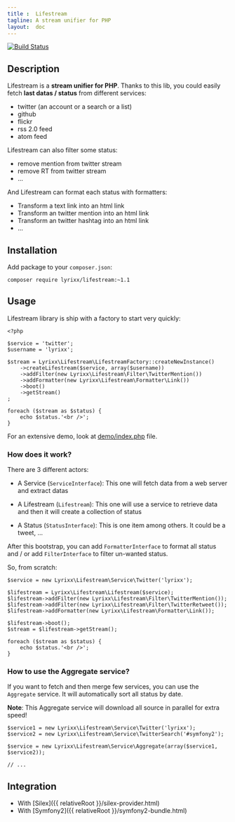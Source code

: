```yaml
---
title :  Lifestream
tagline: A stream unifier for PHP
layout:  doc
---
```


[![Build Status](https://travis-ci.org/lyrixx/lifestream.png?branch=master)](https://travis-ci.org/lyrixx/lifestream)

Description
-----------

Lifestream is a **stream unifier for PHP**. Thanks to this lib, you could easily
fetch **last datas / status** from different services:

*  twitter (an account or a search or a list)
*  github
*  flickr
*  rss 2.0 feed
*  atom feed

Lifestream can also filter some status:

*  remove mention from twitter stream
*  remove RT from twitter stream
*  ...

And Lifestream can format each status with formatters:

*  Transform a text link into an html link
*  Transform an twitter mention into an html link
*  Transform an twitter hashtag into an html link
*  ...

Installation
------------

Add package to your `composer.json`:

    composer require lyrixx/lifestream:~1.1

Usage
-----

Lifestream library is ship with a factory to start very quickly:

    <?php

    $service = 'twitter';
    $username = 'lyrixx';

    $stream = Lyrixx\Lifestream\LifestreamFactory::createNewInstance()
        ->createLifestream($service, array($username))
        ->addFilter(new Lyrixx\Lifestream\Filter\TwitterMention())
        ->addFormatter(new Lyrixx\Lifestream\Formatter\Link())
        ->boot()
        ->getStream()
    ;

    foreach ($stream as $status) {
        echo $status.'<br />';
    }

For an extensive demo, look at
[demo/index.php](https://github.com/lyrixx/lifestream/blob/master/demo/index.php)
file.

### How does it work?

There are 3 different actors:

* A Service (`ServiceInterface`): This one will fetch data from a web server and
  extract datas

* A Lifestream (`Lifestream`): This one will use a service to retrieve data and then it will
  create a collection of status

* A Status (`StatusInterface`): This is one item among others. It could be a
  tweet,   ...

After this bootstrap, you can add `FormatterInterface` to format all status and
/ or add `FilterInterface` to filter un-wanted status.

So, from scratch:

    $service = new Lyrixx\Lifestream\Service\Twitter('lyrixx');

    $lifestream = Lyrixx\Lifestream\Lifestream($service);
    $lifestream->addFilter(new Lyrixx\Lifestream\Filter\TwitterMention());
    $lifestream->addFilter(new Lyrixx\Lifestream\Filter\TwitterRetweet());
    $lifestream->addFormatter(new Lyrixx\Lifestream\Formatter\Link());

    $lifestream->boot();
    $stream = $lifestream->getStream();

    foreach ($stream as $status) {
        echo $status.'<br />';
    }

### How to use the Aggregate service?

If you want to fetch and then merge few services, you can use the
`Aggregate` service. It will automatically sort all status by date.

**Note**: This Aggregate service will download all source in parallel for extra
speed!

    $service1 = new Lyrixx\Lifestream\Service\Twitter('lyrixx');
    $service2 = new Lyrixx\Lifestream\Service\TwitterSearch('#symfony2');

    $service = new Lyrixx\Lifestream\Service\Aggregate(array($service1, $service2));

    // ...

Integration
-----------

-  With [Silex]({{ relativeRoot }}/silex-provider.html)
-  With [Symfony2]({{ relativeRoot }}/symfony2-bundle.html)
